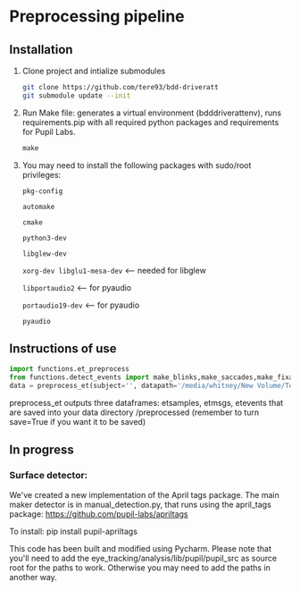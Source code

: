 
# Preprocessing pipeline
## Installation

1. Clone project and intialize submodules

   ```bash
   git clone https://github.com/tere93/bdd-driveratt
   git submodule update --init
   ```

2. Run Make file: generates a virtual environment (bdddriverattenv), runs requirements.pip with all required python packages and requirements for Pupil Labs.

   ```python
   make
   ```

3. You may need to install the following packages with sudo/root privileges:

   `pkg-config`

   `automake`

   `cmake`

   `python3-dev`

   `libglew-dev`

   `xorg-dev libglu1-mesa-dev` <-- needed for libglew

   `libportaudio2` <-- for pyaudio

   `portaudio19-dev` <-- for pyaudio

   `pyaudio`

## Instructions of use

```python
import functions.et_preprocess
from functions.detect_events import make_blinks,make_saccades,make_fixations
data = preprocess_et(subject='', datapath='/media/whitney/New Volume/Teresa/bdd-driveratt/demo', save=True, eventfunctions=(make_blinks, make_saccades, make_fixations))
```

preprocess_et outputs three dataframes: etsamples, etmsgs, etevents that are saved into your data directory /preprocessed
(remember to turn save=True if you want it to be saved)

## In progress

### Surface detector:

 We've created a new implementation of the April tags package. The main maker detector is in manual_detection.py, that runs using the april_tags package: https://github.com/pupil-labs/apriltags

 To install: pip install pupil-apriltags

This code has been built and modified using Pycharm. Please note that you'll need to add the eye_tracking/analysis/lib/pupil/pupil_src as source root for the paths to work. 
Otherwise you may need to add the paths in another way.